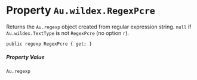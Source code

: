 # Property `Au.wildex.RegexPcre`

Returns the `Au.regexp` object created from regular expression string. `null` if `Au.wildex.TextType` is not `RegexPcre` (no option `r`).

```
public regexp RegexPcre { get; }
```

##### Property Value

`Au.regexp`